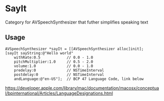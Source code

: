 SayIt
=====

Category for AVSpeechSynthesizer that futher simplifies speaking text

Usage
---

```
AVSpeechSynthesizer *sayIt = [[AVSpeechSynthesizer alloc]init];
[sayIt sayString:@"Hello world" 
    withRate:0.5            // 0.0 - 1.0
    pitchMultiplier:1.0     // 0.5 - 2.0
    volume:1.0              // 0.0 - 1.0
    predelay:0              // NSTimeInterval
    postdelay:0             // NSTimeInterval
    andLanguage:@"en-US"];  // BCP 47 Language Code, link below
```
https://developer.apple.com/library/mac/documentation/macosx/conceptual/bpinternational/Articles/LanguageDesignations.html

